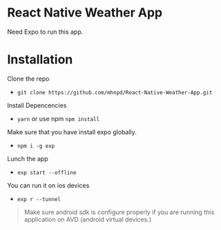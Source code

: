# React Native Weather App



Need Expo to run this app.

# Installation
Clone the repo
*  ``` git clone https://github.com/mhnpd/React-Native-Weather-App.git ```

Install Depencencies
 * ``` yarn ```   or use npm    ``` npm install ```
 
Make sure that you have install expo globally.

* ``` npm i -g exp ```

Lunch the app 
* ``` exp start --offline ```

You can run it on ios devices 
* ``` exp r --tunnel ```




 



> Make sure android sdk is configure 
> properly if you are running this 
> application on AVD (android virtual devices.)





